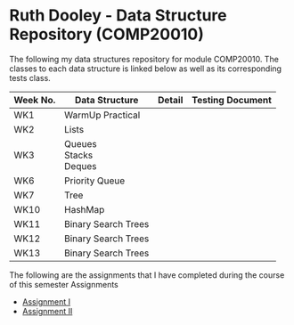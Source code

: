 # Ruth Dooley - Data Structure Repository (COMP20010)
The following my data structures repository for module COMP20010. The classes to each data structure is linked below as well as its corresponding tests class.

Week No. | Data Structure | Detail | Testing Document
-------- | -------------- | -------|-----------------
WK1 | WarmUp Practical | []() |
WK2 | Lists | []() |
WK3 | Queues<br/>Stacks<br/>Deques| []() |
WK6 | Priority Queue | []() |
WK7 | Tree | []() |
WK10 | HashMap | []() |
WK11 | Binary Search Trees | []() |
WK12 | Binary Search Trees | []() |
WK13 | Binary Search Trees | []() |

The following are the assignments that I have completed during the course of this semester 
Assignments 
* [Assignment I](https://github.com/ucd2016comp20010/data-structures-development-RuthDooley/tree/main/assignment1)
* [Assignment II](https://github.com/ucd2016comp20010/data-structures-development-RuthDooley/tree/main/assignment2)
